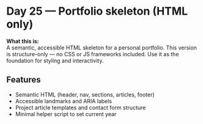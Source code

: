 # Day 25 — Portfolio skeleton (HTML only)

**What this is:**  
A semantic, accessible HTML skeleton for a personal portfolio. This version is structure-only — no CSS or JS frameworks included. Use it as the foundation for styling and interactivity.

## Features
- Semantic HTML (header, nav, sections, articles, footer)
- Accessible landmarks and ARIA labels
- Project article templates and contact form structure
- Minimal helper script to set current year
